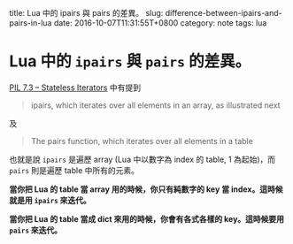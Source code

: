 title: Lua 中的 ipairs 與 pairs 的差異。
slug: difference-between-ipairs-and-pairs-in-lua
date: 2016-10-07T11:31:55T+0800
category: note
tags: lua

# Lua 中的 `ipairs` 與 `pairs` 的差異。

[PIL 7.3 – Stateless Iterators](https://www.lua.org/pil/7.3.html) 中有提到

> ipairs, which iterates over all elements in an array, as illustrated next

及

> The pairs function, which iterates over all elements in a table

也就是說 `ipairs` 是遍歷 array (Lua 中以數字為 index 的 table, 1 為起始)，而 `pairs` 則是遍歷 table 中所有的元素。

__當你把 Lua 的 table 當 array 用的時候，你只有純數字的 key 當 index。這時候就是用 `ipairs` 來迭代。__

__當你把 Lua 的 table 當成 dict 來用的時候，你會有各式各樣的 key。這時候要用 `pairs` 來迭代。__



